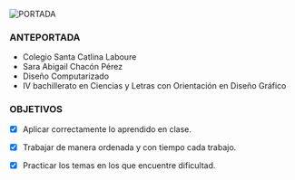 ![PORTADA](https://github.com/Chacoons/Proyect/blob/main/PORTADA%20(1).png)


### ANTEPORTADA
* Colegio Santa Catlina Laboure
* Sara Abigail Chacón Pérez
* Diseño Computarizado
* IV bachillerato en Ciencias y Letras con Orientación en Diseño Gráfico

### OBJETIVOS
- [x] Aplicar correctamente lo aprendido en clase.
- [x] Trabajar de manera ordenada y con tiempo cada trabajo.
- [x] Practicar los temas en los que encuentre dificultad.


